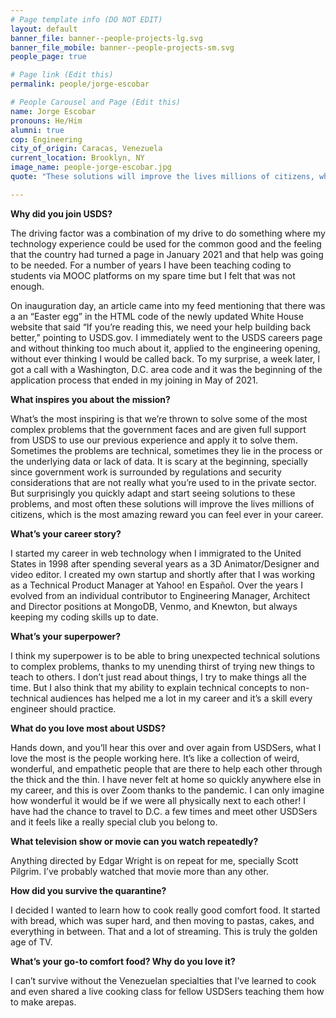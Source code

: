 ```yaml
---
# Page template info (DO NOT EDIT)
layout: default
banner_file: banner--people-projects-lg.svg
banner_file_mobile: banner--people-projects-sm.svg
people_page: true

# Page link (Edit this)
permalink: people/jorge-escobar

# People Carousel and Page (Edit this)
name: Jorge Escobar
pronouns: He/Him
alumni: true
cop: Engineering
city_of_origin: Caracas, Venezuela
current_location: Brooklyn, NY
image_name: people-jorge-escobar.jpg
quote: "These solutions will improve the lives millions of citizens, which is the most amazing reward you can feel ever in your career."

---
```


**Why did you join USDS?**

The driving factor was a combination of my drive to do something where my technology experience could be used for the common good and the feeling that the country had turned a page in January 2021 and that help was going to be needed. For a number of years I have been teaching coding to students via MOOC platforms on my spare time but I felt that was not enough.

On inauguration day, an article came into my feed mentioning that there was a an “Easter egg” in the HTML code of the newly updated White House website that said “If you’re reading this, we need your help building back better,” pointing to USDS.gov. I immediately went to the USDS careers page and without thinking too much about it, applied to the engineering opening, without ever thinking I would be called back. To my surprise, a week later, I got a call with a Washington, D.C. area code and it was the beginning of the application process that ended in my joining in May of 2021.

**What inspires you about the mission?**

What’s the most inspiring is that we’re thrown to solve some of the most complex problems that the government faces and are given full support from USDS to use our previous experience and apply it to solve them. Sometimes the problems are technical, sometimes they lie in the process or the underlying data or lack of data. It is scary at the beginning, specially since government work is surrounded by regulations and security considerations that are not really what you’re used to in the private sector. But surprisingly you quickly adapt and start seeing solutions to these problems, and most often these solutions will improve the lives millions of citizens, which is the most amazing reward you can feel ever in your career.

**What’s your career story?**

I started my career in web technology when I immigrated to the United States in 1998 after spending several years as a 3D Animator/Designer and video editor. I created my own startup and shortly after that I was working as a Technical Product Manager at Yahoo! en Español. Over the years I evolved from an individual contributor to Engineering Manager, Architect and Director positions at MongoDB, Venmo, and Knewton, but always keeping my coding skills up to date.

**What’s your superpower?**

I think my superpower is to be able to bring unexpected technical solutions to complex problems, thanks to my unending thirst of trying new things to teach to others. I don’t just read about things, I try to make things all the time. But I also think that my ability to explain technical concepts to non-technical audiences has helped me a lot in my career and it’s a skill every engineer should practice.

**What do you love most about USDS?**

Hands down, and you’ll hear this over and over again from USDSers, what I love the most is the people working here. It’s like a collection of weird, wonderful, and empathetic people that are there to help each other through the thick and the thin. I have never felt at home so quickly anywhere else in my career, and this is over Zoom thanks to the pandemic. I can only imagine how wonderful it would be if we were all physically next to each other! I have had the chance to travel to D.C. a few times and meet other USDSers and it feels like a really special club you belong to.

**What television show or movie can you watch repeatedly?**

Anything directed by Edgar Wright is on repeat for me, specially Scott Pilgrim. I’ve probably watched that movie more than any other.

**How did you survive the quarantine?**

I decided I wanted to learn how to cook really good comfort food. It started with bread, which was super hard, and then moving to pastas, cakes, and everything in between. That and a lot of streaming. This is truly the golden age of TV.

**What’s your go-to comfort food? Why do you love it?**

I can’t survive without the Venezuelan specialties that I’ve learned to cook and even shared a live cooking class for fellow USDSers teaching them how to make arepas.
